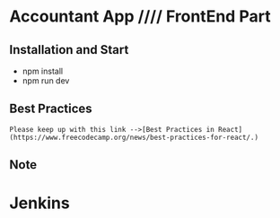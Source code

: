 # Accountant App  //// FrontEnd Part

## Installation and Start

* npm install
* npm run dev

## Best Practices

    Please keep up with this link -->[Best Practices in React](https://www.freecodecamp.org/news/best-practices-for-react/.)

## Note

# Jenkins
